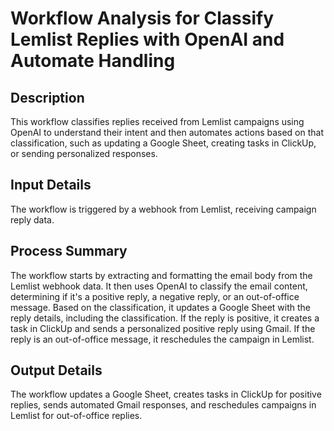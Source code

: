# Workflow Analysis for Classify Lemlist Replies with OpenAI and Automate Handling

## Description
This workflow classifies replies received from Lemlist campaigns using OpenAI to understand their intent and then automates actions based on that classification, such as updating a Google Sheet, creating tasks in ClickUp, or sending personalized responses.

## Input Details
The workflow is triggered by a webhook from Lemlist, receiving campaign reply data.

## Process Summary
The workflow starts by extracting and formatting the email body from the Lemlist webhook data. It then uses OpenAI to classify the email content, determining if it's a positive reply, a negative reply, or an out-of-office message. Based on the classification, it updates a Google Sheet with the reply details, including the classification. If the reply is positive, it creates a task in ClickUp and sends a personalized positive reply using Gmail. If the reply is an out-of-office message, it reschedules the campaign in Lemlist.

## Output Details
The workflow updates a Google Sheet, creates tasks in ClickUp for positive replies, sends automated Gmail responses, and reschedules campaigns in Lemlist for out-of-office replies.

